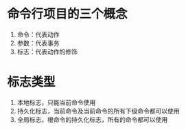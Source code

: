 # 命令行项目的三个概念
1. 命令：代表动作
2. 参数：代表事务
3. 标志：代表动作的修饰


# 标志类型
1. 本地标志，只能当前命令使用
2. 持久化标志，当前命令及当前命令的所有下级命令都可以使用
3. 全局标志，根命令的持久化标志，所有的命令都可以使用